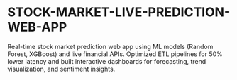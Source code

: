 # STOCK-MARKET-LIVE-PREDICTION-WEB-APP
Real-time stock market prediction web app using ML models (Random Forest, XGBoost) and live financial APIs. Optimized ETL pipelines for 50% lower latency and built interactive dashboards for forecasting, trend visualization, and sentiment insights.
